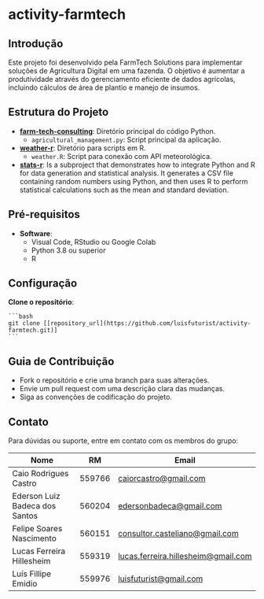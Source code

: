 # activity-farmtech


## Introdução

Este projeto foi desenvolvido pela FarmTech Solutions para implementar soluções de Agricultura Digital em uma fazenda. O objetivo é aumentar a produtividade através do gerenciamento eficiente de dados agrícolas, incluindo cálculos de área de plantio e manejo de insumos.

## Estrutura do Projeto


- **[farm-tech-consulting](./farm-tech-consulting/README.md)**: Diretório principal do código Python.
    - `agricultural_management.py`: Script principal da aplicação.
- **[weather-r](./weather-r/README.md)**: Diretório para scripts em R.
    - `weather.R`: Script para conexão com API meteorológica.
- **[stats-r](./stats-r/README.md)**: Is a subproject that demonstrates how to integrate Python and R for data generation and statistical analysis. It generates a CSV file containing random numbers using Python, and then uses R to perform statistical calculations such as the mean and standard deviation.

## Pré-requisitos

- **Software**:
    - Visual Code, RStudio ou Google Colab
    - Python 3.8 ou superior
    - R

## Configuração

 **Clone o repositório**:
    
    ```bash
    git clone [[repository_url](https://github.com/luisfuturist/activity-farmtech.git)]
    ```

## Guia de Contribuição

- Fork o repositório e crie uma branch para suas alterações.
- Envie um pull request com uma descrição clara das mudanças.
- Siga as convenções de codificação do projeto.

## Contato

Para dúvidas ou suporte, entre em contato com os membros do grupo:

| Nome                          | RM       | Email                                                      |
| ------------------------------| -------- | ---------------------------------------------------------- |
| Caio Rodrigues Castro          | 559766   | [caiorcastro@gmail.com](mailto:caiorcastro@gmail.com)      |
| Ederson Luiz Badeca dos Santos | 560204   | [edersonbadeca@gmail.com](mailto:edersonbadeca@gmail.com)  |
| Felipe Soares Nascimento       | 560151   | [consultor.casteliano@gmail.com](mailto:consultor.casteliano@gmail.com) |
| Lucas Ferreira Hillesheim      | 559319   | [lucas.ferreira.hillesheim@gmail.com](mailto:lucas.ferreira.hillesheim@gmail.com) |
| Luís Fillipe Emidio            | 559976   | [luisfuturist@gmail.com](mailto:luisfuturist@gmail.com)    |



